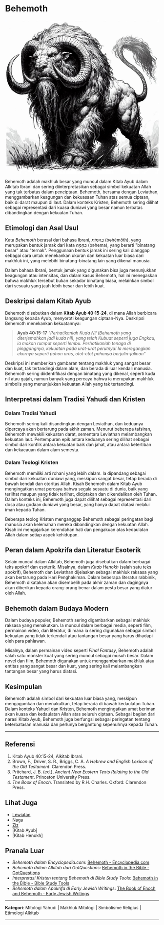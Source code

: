 # Behemoth

![Ilustrasi Gambar Makhluk Mitologi Behemoth](konten/img/makhluk_mitologi/behemoth.jpg)

Behemoth adalah makhluk besar yang muncul dalam Kitab Ayub dalam Alkitab Ibrani dan sering diinterpretasikan sebagai simbol kekuatan Allah yang tak terbatas dalam penciptaan. Behemoth, bersama dengan Leviathan, menggambarkan keagungan dan kekuasaan Tuhan atas semua ciptaan, baik di darat maupun di laut. Dalam konteks Kristen, Behemoth sering dilihat sebagai representasi dari kuasa duniawi yang besar namun terbatas dibandingkan dengan kekuatan Tuhan.

## Etimologi dan Asal Usul

Kata *Behemoth* berasal dari bahasa Ibrani, *בְּהֵמוֹת* (bəhēmôth), yang merupakan bentuk jamak dari kata *בְּהֵמָה* (bəhema), yang berarti "binatang besar" atau "ternak". Penggunaan bentuk jamak ini sering kali dianggap sebagai cara untuk menekankan ukuran dan kekuatan luar biasa dari makhluk ini, yang melebihi binatang-binatang lain yang dikenal manusia.

Dalam bahasa Ibrani, bentuk jamak yang digunakan bisa juga menunjukkan keagungan atau intensitas, dan dalam kasus Behemoth, hal ini menegaskan bahwa makhluk tersebut bukan sekadar binatang biasa, melainkan simbol dari sesuatu yang jauh lebih besar dan lebih kuat.

## Deskripsi dalam Kitab Ayub

Behemoth disebutkan dalam **Kitab Ayub 40:15-24**, di mana Allah berbicara langsung kepada Ayub, menyoroti keagungan ciptaan-Nya. Deskripsi Behemoth menekankan kekuatannya:

> **Ayub 40:15-17**
> _"Perhatikanlah Kuda Nil (Behemoth yang diterjemahkan jadi kuda nil), yang telah Kubuat seperti juga Engkau; ia makan rumput seperti lembu._
> _Perhatikanlah tenaga di pinggangnya, kekuatan pada urat-urat perutnya!_
> _Ia meregangkan ekornya seperti pohon aras, otot-otot pahanya berjalin-jalinan"_

Deskripsi ini memberikan gambaran tentang makhluk yang sangat besar dan kuat, tak tertandingi dalam alam, dan berada di luar kendali manusia. Behemoth sering diidentifikasi dengan binatang yang dikenal, seperti kuda nil atau gajah, namun banyak yang percaya bahwa ia merupakan makhluk simbolis yang menunjukkan kekuatan Allah yang tak tertandingi.

## Interpretasi dalam Tradisi Yahudi dan Kristen

### Dalam Tradisi Yahudi

Behemoth sering kali disandingkan dengan Leviathan, dan keduanya dipercaya akan bertarung pada akhir zaman. Menurut beberapa tafsiran, Behemoth mewakili kekuatan darat, sementara Leviathan melambangkan kekuatan laut. Pertempuran epik antara keduanya sering dilihat sebagai simbol dari konflik antara kekuatan baik dan jahat, atau antara ketertiban dan kekacauan dalam alam semesta.

### Dalam Teologi Kristen

Behemoth memiliki arti rohani yang lebih dalam. Ia dipandang sebagai simbol dari kekuatan duniawi yang, meskipun sangat besar, tetap berada di bawah kendali dan otoritas Allah. Kisah Behemoth dalam Kitab Ayub mengingatkan umat percaya bahwa segala sesuatu di dunia, baik yang terlihat maupun yang tidak terlihat, diciptakan dan dikendalikan oleh Tuhan. Dalam konteks ini, Behemoth juga dapat dilihat sebagai representasi dari dosa atau godaan duniawi yang besar, yang hanya dapat diatasi melalui iman kepada Tuhan.

Beberapa teolog Kristen menganggap Behemoth sebagai peringatan bagi manusia akan kelemahan mereka dibandingkan dengan kekuatan Allah. Kisah ini mengajarkan kerendahan hati dan pengakuan atas kedaulatan Allah dalam setiap aspek kehidupan.

## Peran dalam Apokrifa dan Literatur Esoterik

Selain muncul dalam Alkitab, Behemoth juga disebutkan dalam berbagai teks apokrif dan esoterik. Misalnya, dalam *Kitab Henokh* (salah satu teks apokrif), Behemoth dan Leviathan dijelaskan sebagai makhluk raksasa yang akan bertarung pada Hari Penghakiman. Dalam beberapa literatur rabbinik, Behemoth dikatakan akan disembelih pada akhir zaman dan dagingnya akan diberikan kepada orang-orang benar dalam pesta besar yang diatur oleh Allah.

## Behemoth dalam Budaya Modern

Dalam budaya populer, Behemoth sering digambarkan sebagai makhluk raksasa yang menakutkan. Ia muncul dalam berbagai media, seperti film, permainan video, dan literatur, di mana ia sering digunakan sebagai simbol kekuatan yang tidak terkendali atau tantangan besar yang harus dihadapi oleh para pahlawan.

Misalnya, dalam permainan video seperti *Final Fantasy*, Behemoth adalah salah satu monster kuat yang sering muncul sebagai musuh besar. Dalam novel dan film, Behemoth digunakan untuk menggambarkan makhluk atau entitas yang sangat besar dan kuat, yang sering kali melambangkan tantangan besar yang harus diatasi.

## Kesimpulan

Behemoth adalah simbol dari kekuatan luar biasa yang, meskipun mengagumkan dan menakutkan, tetap berada di bawah kedaulatan Tuhan. Dalam konteks Yahudi dan Kristen, Behemoth mengingatkan umat beriman akan kuasa dan kedaulatan Allah atas seluruh ciptaan. Sebagai bagian dari narasi Kitab Ayub, Behemoth juga berfungsi sebagai peringatan tentang keterbatasan manusia dan perlunya bergantung sepenuhnya kepada Tuhan.

---

## Referensi

1. Kitab Ayub 40:15-24, Alkitab Ibrani.
2. Brown, F., Driver, S. R., Briggs, C. A. *A Hebrew and English Lexicon of the Old Testament*. Clarendon Press.
3. Pritchard, J. B. (ed.), *Ancient Near Eastern Texts Relating to the Old Testament*. Princeton University Press.
4. *The Book of Enoch*. Translated by R.H. Charles. Oxford: Clarendon Press.

## Lihat Juga

- [Lewiatan](konten/kategori/makhluk_mitologi/lewiatan.md)
- [Naga](konten/kategori/makhluk_mitologi/naga.md)
- [Ziz](konten/kategori/makhluk_mitologi/ziz.md)
- [Kitab Ayub]
- [Kitab Henokh]

## Pranala Luar

- *Behemoth dalam Encyclopedia.com*: [Behemoth - Encyclopedia.com](https://www.encyclopedia.com/religion/dictionaries-thesauruses-pictures-and-press-releases/behemoth)
- *Behemoth dalam Alkitab dari GotQuestions*: [Behemoth in the Bible - GotQuestions](https://www.gotquestions.org/behemoth.html)
- *Interpretasi Kristen tentang Behemoth di Bible Study Tools*: [Behemoth in the Bible - Bible Study Tools](https://www.biblestudytools.com/dictionary/behemoth/)
- *Behemoth dalam Apokrifa di Early Jewish Writings*: [The Book of Enoch and Behemoth - Early Jewish Writings](http://www.earlyjewishwritings.com/1enoch.html)

---

**Kategori**: Mitologi Yahudi | Makhluk Mitologi | Simbolisme Religius | Etimologi Alkitab

---
